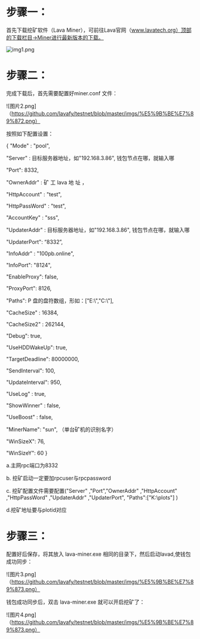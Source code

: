 # 步骤一：
首先下载挖矿软件（Lava Miner），可前往Lava官网（www.lavatech.org）顶部的下载栏目->Miner进行最新版本的下载。

![img1.png](https://github.com/lavafy/testnet/blob/master/imgs/img1.png)

# 步骤二：

完成下载后，首先需要配置好miner.conf 文件：  

![图片2.png]（https://github.com/lavafy/testnet/blob/master/imgs/%E5%9B%BE%E7%89%872.png）

按照如下配置设置：
 
 { "Mode" :  "pool",

"Server" : 目标服务器地址，如"192.168.3.86", 钱包节点在哪，就输入哪

"Port": 8332, 

"OwnerAddr" : 矿 工 lava 地 址 ，

"HttpAccount" : "test",

"HttpPassWord" : "test",

"AccountKey" : "sss",

"UpdaterAddr" : 目标服务器地址，如"192.168.3.86", 钱包节点在哪，就输入哪

"UpdaterPort": “8332”, 

"InfoAddr" : "100pb.online",

"InfoPort": "8124", 

"EnableProxy": false, 

"ProxyPort": 8126, 

"Paths": P 盘的盘符数组，形如：["E:\\","C:\\"], 

"CacheSize" : 16384, 

"CacheSize2" : 262144, 

"Debug": true, 

"UseHDDWakeUp": true, 

"TargetDeadline": 80000000, 

"SendInterval": 100, 

"UpdateInterval": 950, 

"UseLog" : true, 

"ShowWinner" : false, 

"UseBoost" : false, 

"MinerName": "sun", （单台矿机的识别名字） 

"WinSizeX": 76, 

"WinSizeY": 60 }

a.主网rpc端口为8332

b. 挖矿启动一定要加rpcuser与rpcpassword

c. 挖矿配置文件需要配置("Server" ,"Port","OwnerAddr" ,"HttpAccount" ,"HttpPassWord" ,"UpdaterAddr" ,"UpdaterPort",  "Paths":["K:\\plots"] )

d.挖矿地址要与plotid对应


# 步骤三：

配置好后保存，将其放入 lava-miner.exe 相同的目录下，然后启动lavad,使钱包成功同步：

![图片3.png]（https://github.com/lavafy/testnet/blob/master/imgs/%E5%9B%BE%E7%89%873.png）

钱包成功同步后，双击 lava-miner.exe 就可以开启挖矿了：

![图片4.png]（https://github.com/lavafy/testnet/blob/master/imgs/%E5%9B%BE%E7%89%873.png）
